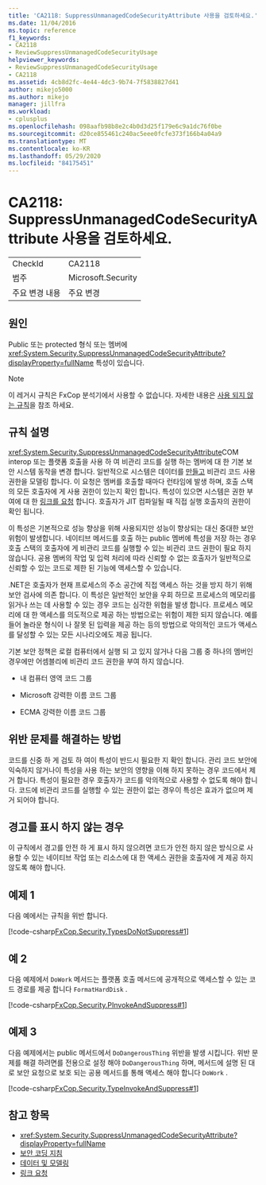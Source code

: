 ```yaml
---
title: 'CA2118: SuppressUnmanagedCodeSecurityAttribute 사용을 검토하세요.'
ms.date: 11/04/2016
ms.topic: reference
f1_keywords:
- CA2118
- ReviewSuppressUnmanagedCodeSecurityUsage
helpviewer_keywords:
- ReviewSuppressUnmanagedCodeSecurityUsage
- CA2118
ms.assetid: 4cb8d2fc-4e44-4dc3-9b74-7f5838827d41
author: mikejo5000
ms.author: mikejo
manager: jillfra
ms.workload:
- cplusplus
ms.openlocfilehash: 098aafb98b8e2c4b0d3d25f179e6c9a1dc76f0be
ms.sourcegitcommit: d20ce855461c240ac5eee0fcfe373f166b4a04a9
ms.translationtype: MT
ms.contentlocale: ko-KR
ms.lasthandoff: 05/29/2020
ms.locfileid: "84175451"
---
```

# <a name="ca2118-review-suppressunmanagedcodesecurityattribute-usage"></a>CA2118: SuppressUnmanagedCodeSecurityAttribute 사용을 검토하세요.

|||
|-|-|
|CheckId|CA2118|
|범주|Microsoft.Security|
|주요 변경 내용|주요 변경|

## <a name="cause"></a>원인
Public 또는 protected 형식 또는 멤버에 <xref:System.Security.SuppressUnmanagedCodeSecurityAttribute?displayProperty=fullName> 특성이 있습니다.

> [!NOTE]
> 이 레거시 규칙은 FxCop 분석기에서 사용할 수 없습니다. 자세한 내용은 [사용 되지 않는 규칙](fxcop-rule-port-status.md#deprecated-rules)을 참조 하세요.

## <a name="rule-description"></a>규칙 설명

<xref:System.Security.SuppressUnmanagedCodeSecurityAttribute>COM interop 또는 플랫폼 호출을 사용 하 여 비관리 코드를 실행 하는 멤버에 대 한 기본 보안 시스템 동작을 변경 합니다. 일반적으로 시스템은 데이터를 [만들고](/dotnet/framework/data/index) 비관리 코드 사용 권한을 모델링 합니다. 이 요청은 멤버를 호출할 때마다 런타임에 발생 하며, 호출 스택의 모든 호출자에 게 사용 권한이 있는지 확인 합니다. 특성이 있으면 시스템은 권한 부여에 대 한 [링크를 요청](/dotnet/framework/misc/link-demands) 합니다. 호출자가 JIT 컴파일될 때 직접 실행 호출자의 권한이 확인 됩니다.

이 특성은 기본적으로 성능 향상을 위해 사용되지만 성능이 향상되는 대신 중대한 보안 위험이 발생합니다. 네이티브 메서드를 호출 하는 public 멤버에 특성을 저장 하는 경우 호출 스택의 호출자에 게 비관리 코드를 실행할 수 있는 비관리 코드 권한이 필요 하지 않습니다. 공용 멤버의 작업 및 입력 처리에 따라 신뢰할 수 없는 호출자가 일반적으로 신뢰할 수 있는 코드로 제한 된 기능에 액세스할 수 있습니다.

.NET은 호출자가 현재 프로세스의 주소 공간에 직접 액세스 하는 것을 방지 하기 위해 보안 검사에 의존 합니다. 이 특성은 일반적인 보안을 우회 하므로 프로세스의 메모리를 읽거나 쓰는 데 사용할 수 있는 경우 코드는 심각한 위협을 발생 합니다. 프로세스 메모리에 대 한 액세스를 의도적으로 제공 하는 방법으로는 위험이 제한 되지 않습니다. 예를 들어 놀라운 형식이 나 잘못 된 입력을 제공 하는 등의 방법으로 악의적인 코드가 액세스를 달성할 수 있는 모든 시나리오에도 제공 됩니다.

기본 보안 정책은 로컬 컴퓨터에서 실행 되 고 있지 않거나 다음 그룹 중 하나의 멤버인 경우에만 어셈블리에 비관리 코드 권한을 부여 하지 않습니다.

- 내 컴퓨터 영역 코드 그룹

- Microsoft 강력한 이름 코드 그룹

- ECMA 강력한 이름 코드 그룹

## <a name="how-to-fix-violations"></a>위반 문제를 해결하는 방법

코드를 신중 하 게 검토 하 여이 특성이 반드시 필요한 지 확인 합니다. 관리 코드 보안에 익숙하지 않거나이 특성을 사용 하는 보안의 영향을 이해 하지 못하는 경우 코드에서 제거 합니다. 특성이 필요한 경우 호출자가 코드를 악의적으로 사용할 수 없도록 해야 합니다. 코드에 비관리 코드를 실행할 수 있는 권한이 없는 경우이 특성은 효과가 없으며 제거 되어야 합니다.

## <a name="when-to-suppress-warnings"></a>경고를 표시 하지 않는 경우

이 규칙에서 경고를 안전 하 게 표시 하지 않으려면 코드가 안전 하지 않은 방식으로 사용할 수 있는 네이티브 작업 또는 리소스에 대 한 액세스 권한을 호출자에 게 제공 하지 않도록 해야 합니다.

## <a name="example-1"></a>예제 1

다음 예에서는 규칙을 위반 합니다.

[!code-csharp[FxCop.Security.TypesDoNotSuppress#1](../code-quality/codesnippet/CSharp/ca2118-review-suppressunmanagedcodesecurityattribute-usage_1.cs)]

## <a name="example-2"></a>예 2

다음 예제에서 `DoWork` 메서드는 플랫폼 호출 메서드에 공개적으로 액세스할 수 있는 코드 경로를 제공 합니다 `FormatHardDisk` .

[!code-csharp[FxCop.Security.PInvokeAndSuppress#1](../code-quality/codesnippet/CSharp/ca2118-review-suppressunmanagedcodesecurityattribute-usage_2.cs)]

## <a name="example-3"></a>예제 3

다음 예제에서는 public 메서드에서 `DoDangerousThing` 위반을 발생 시킵니다. 위반 문제를 해결 하려면를 전용으로 설정 해야 `DoDangerousThing` 하며, 메서드에 설명 된 대로 보안 요청으로 보호 되는 공용 메서드를 통해 액세스 해야 합니다 `DoWork` .

[!code-csharp[FxCop.Security.TypeInvokeAndSuppress#1](../code-quality/codesnippet/CSharp/ca2118-review-suppressunmanagedcodesecurityattribute-usage_3.cs)]

## <a name="see-also"></a>참고 항목

- <xref:System.Security.SuppressUnmanagedCodeSecurityAttribute?displayProperty=fullName>
- [보안 코딩 지침](/dotnet/standard/security/secure-coding-guidelines)
- [데이터 및 모델링](/dotnet/framework/data/index)
- [링크 요청](/dotnet/framework/misc/link-demands)
